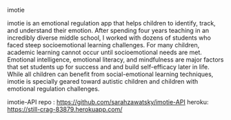 imotie

imotie is an emotional regulation app that helps children to identify, track, and understand their emotion.  After spending four years teaching in an incredibly diverse middle school, I worked with dozens of students who faced steep socioemotional learning challenges. For many children, academic learning cannot occur until socioemotional needs are met. Emotional intelligence, emotional literacy, and mindfulness are major factors that set students up for success and and build self-efficacy later in life.  While all children can benefit from social-emotional learning techniques, imotie is specially geared toward autistic children and children with emotional regulation challenges.

imotie-API repo : https://github.com/sarahzawatsky/imotie-API
heroku: https://still-crag-83879.herokuapp.com/
